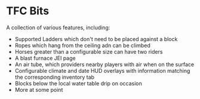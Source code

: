 # TFC Bits
A collection of various features, including: 
- Supported Ladders which don't need to be placed against a block
- Ropes which hang from the ceiling adn can be climbed
- Horses greater than a configurable size can have two riders
- A blast furnace JEI page
- An air tube, which providers nearby players with air when on the surface
- Configurable climate and date HUD overlays with information matching the corresponding inventory tab
- Blocks below the local water table drip on occasion
- More at some point